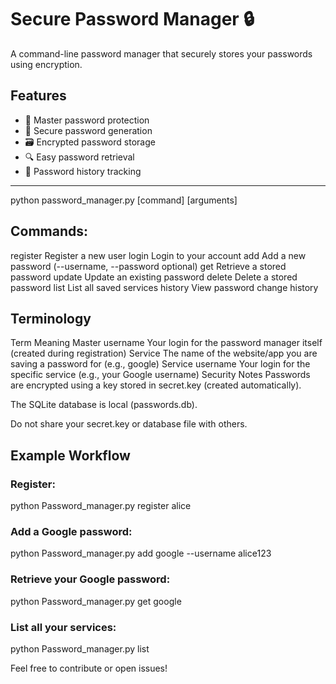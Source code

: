 # Secure Password Manager 🔒

A command-line password manager that securely stores your passwords using encryption.

## Features
- 🔐 Master password protection
- 🔑 Secure password generation
- 🗃️ Encrypted password storage
- 🔍 Easy password retrieval
- 📝 Password history tracking


_______________________________________________________________________________________

python password_manager.py [command] [arguments]

## Commands:
  register <username>    Register a new user
  login <username>      Login to your account
  add <service>         Add a new password (--username, --password optional)
  get <service>         Retrieve a stored password
  update <service>      Update an existing password
  delete <service>      Delete a stored password
  list                  List all saved services
  history <service>     View password change history

## Terminology
Term	Meaning
Master username	Your login for the password manager itself (created during registration)
Service	The name of the website/app you are saving a password for (e.g., google)
Service username	Your login for the specific service (e.g., your Google username)
Security Notes
Passwords are encrypted using a key stored in secret.key (created automatically).

The SQLite database is local (passwords.db).

Do not share your secret.key or database file with others.

## Example Workflow
### Register:
python Password_manager.py register alice

### Add a Google password:
python Password_manager.py add google --username alice123

### Retrieve your Google password:
python Password_manager.py get google

### List all your services:
python Password_manager.py list

Feel free to contribute or open issues!